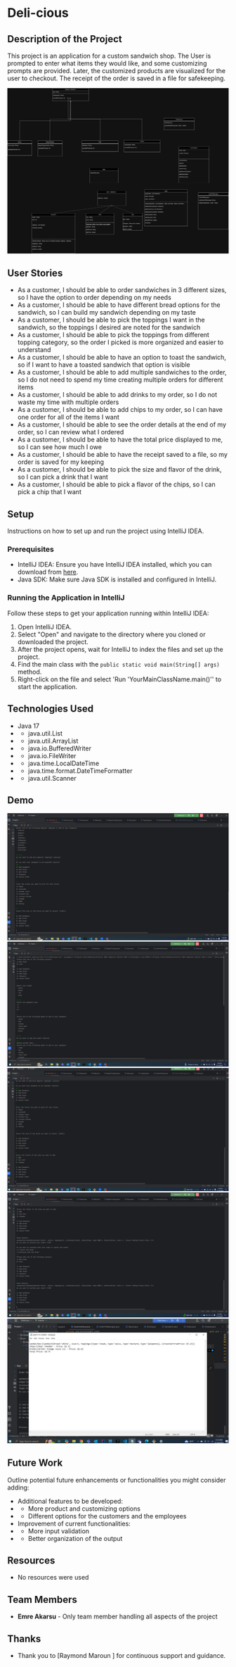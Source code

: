# Deli-cious

## Description of the Project

This project is an application for a custom sandwich shop. The User is prompted to enter what items they would like, and some customizing prompts are provided. Later, the customized products are visualized for the user to checkout. The receipt of the order is saved in a file for safekeeping.

![Deli-cious.drawio.png](Deli-cious.drawio.png)

## User Stories


- As a customer, I should be able to order sandwiches in 3 different sizes, so I have the option to order depending on my needs
- As a customer, I should be able to have different bread options for the sandwich, so I can build my sandwich depending on my taste
- As a customer, I should be able to pick the toppings I want in the sandwich, so the toppings I desired are noted for the sandwich
- As a customer, I should be able to pick the toppings from different topping category, so the order I picked is more organized and easier to understand
- As a customer, I should be able to have an option to toast the sandwich, so if I want to have a toasted sandwich that option is visible
- As a customer, I should be able to add multiple sandwiches to the order, so I do not need to spend my time creating multiple orders for different items
- As a customer, I should be able to add drinks to my order, so I do not waste my time with multiple orders
- As a customer, I should be able to add chips to my order, so I can have one order for all of the items I want
- As a customer, I should be able to see the order details at the end of my order, so I can review what I ordered
- As a customer, I should be able to have the total price displayed to me, so I can see how much I owe
- As a customer, I should be able to have the receipt saved to a file, so my order is saved for my keeping
- As a customer, I should be able to pick the size and flavor of the drink, so I can pick a drink that I want
- As a customer, I should be able to pick a flavor of the chips, so I can pick a chip that I want

## Setup

Instructions on how to set up and run the project using IntelliJ IDEA.

### Prerequisites

- IntelliJ IDEA: Ensure you have IntelliJ IDEA installed, which you can download from [here](https://www.jetbrains.com/idea/download/).
- Java SDK: Make sure Java SDK is installed and configured in IntelliJ.

### Running the Application in IntelliJ

Follow these steps to get your application running within IntelliJ IDEA:

1. Open IntelliJ IDEA.
2. Select "Open" and navigate to the directory where you cloned or downloaded the project.
3. After the project opens, wait for IntelliJ to index the files and set up the project.
4. Find the main class with the `public static void main(String[] args)` method.
5. Right-click on the file and select 'Run 'YourMainClassName.main()'' to start the application.

## Technologies Used

- Java 17 
- - java.util.List
- - java.util.ArrayList
- - java.io.BufferedWriter
- - java.io.FileWriter
- - java.time.LocalDateTime
- - java.time.format.DateTimeFormatter
- - java.util.Scanner

## Demo

![adding a drink.PNG](Imgs%2Fadding%20a%20drink.PNG)
![Adding a sandwich 1.PNG](Imgs%2FAdding%20a%20sandwich%201.PNG)
![adding chips.PNG](Imgs%2Fadding%20chips.PNG)
![checkout.PNG](Imgs%2Fcheckout.PNG)
![receipt.PNG](Imgs%2Freceipt.PNG)

## Future Work

Outline potential future enhancements or functionalities you might consider adding:

- Additional features to be developed:
- - More product and customizing options
- - Different options for the customers and the employees
- Improvement of current functionalities:
- - More input validation
- - Better organization of the output

## Resources

- No resources were used
## Team Members

- **Emre Akarsu** - Only team member handling all aspects of the project

## Thanks

- Thank you to [Raymond Maroun ] for continuous support and guidance.
